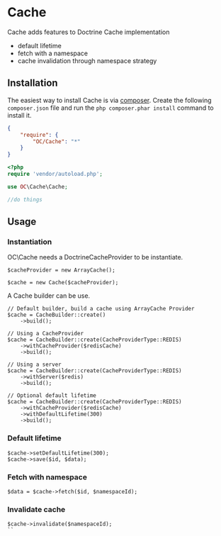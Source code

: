 # Cache
Cache adds features to Doctrine Cache implementation
- default lifetime
- fetch with a namespace
- cache invalidation through namespace strategy

## Installation
The easiest way to install Cache is via [composer](http://getcomposer.org/). Create the following `composer.json` file and run the `php composer.phar install` command to install it.

```json
{
    "require": {
        "OC/Cache": "*"
    }
}
```

```php
<?php
require 'vendor/autoload.php';

use OC\Cache\Cache;

//do things
```

<a name="install-nocomposer"/>


## Usage
### Instantiation

OC\Cache needs a DoctrineCacheProvider to be instantiate.

```
$cacheProvider = new ArrayCache();

$cache = new Cache($cacheProvider);
```

A Cache builder can be use.

```
// Default builder, build a cache using ArrayCache Provider
$cache = CacheBuilder::create()
    ->build();

// Using a CacheProvider
$cache = CacheBuilder::create(CacheProviderType::REDIS)
    ->withCacheProvider($redisCache)
    ->build();

// Using a server
$cache = CacheBuilder::create(CacheProviderType::REDIS)
    ->withServer($redis)
    ->build();

// Optional default lifetime
$cache = CacheBuilder::create(CacheProviderType::REDIS)
    ->withCacheProvider($redisCache)
    ->withDefaultLifetime(300)
    ->build();
```

### Default lifetime
```
$cache->setDefaultLifetime(300);
$cache->save($id, $data);
```

### Fetch with namespace
```
$data = $cache->fetch($id, $namespaceId);
```

### Invalidate cache
```
$cache->invalidate($namespaceId);
``
